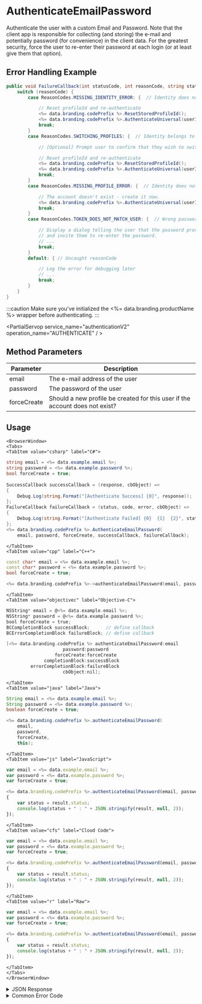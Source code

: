 # AuthenticateEmailPassword

Authenticate the user with a custom Email and Password.  Note that the client app is responsible for collecting (and storing) the e-mail and potentially password (for convenience) in the client data.  For the greatest security, force the user to re-enter their password at each login (or at least give them that option).



## Error Handling Example

```csharp
public void FailureCallback(int statusCode, int reasonCode, string statusMessage, object cbObject) {
    switch (reasonCode) {
        case ReasonCodes.MISSING_IDENTITY_ERROR: {  // Identity does not exist (and client has orphaned profileId)

            // Reset profileId and re-authenticate
            <%= data.branding.codePrefix %>.ResetStoredProfileId();
            <%= data.branding.codePrefix %>.AuthenticateUniversal(userId, password, true);
            break;
        }
        case ReasonCodes.SWITCHING_PROFILES: {  // Identity belongs to a different profile

            // [Optional] Prompt user to confirm that they wish to switch accounts?

            // Reset profileId and re-authenticate
            <%= data.branding.codePrefix %>.ResetStoredProfileId();
            <%= data.branding.codePrefix %>.AuthenticateUniversal(userId, password, forceCreate);
            break;
        }
        case ReasonCodes.MISSING_PROFILE_ERROR: {  // Identity does not exist

            // The account doesn't exist - create it now.
            <%= data.branding.codePrefix %>.AuthenticateUniversal(userId, password, true);
            break;
        }
        case ReasonCodes.TOKEN_DOES_NOT_MATCH_USER: {  // Wrong password

            // Display a dialog telling the user that the password provided was invalid,
            // and invite them to re-enter the password.
            // ...
            break;
        }
        default: { // Uncaught reasonCode

            // Log the error for debugging later
            // ...
            break;
        }
    }
}
```

:::caution
Make sure you've initialized the <%= data.branding.productName %> wrapper before authenticating.
:::

<PartialServop service_name="authenticationV2" operation_name="AUTHENTICATE" / >

## Method Parameters
Parameter | Description
--------- | -----------
email | The e-mail address of the user
password | The password of the user
forceCreate | Should a new profile be created for this user if the account does not exist?

## Usage

```mdx-code-block
<BrowserWindow>
<Tabs>
<TabItem value="csharp" label="C#">
```

```csharp
string email = <%= data.example.email %>;
string password = <%= data.example.password %>;
bool forceCreate = true;
    
SuccessCallback successCallback = (response, cbObject) =>
{
    Debug.Log(string.Format("[Authenticate Success] {0}", response));
};
FailureCallback failureCallback = (status, code, error, cbObject) =>
{
    Debug.Log(string.Format("[Authenticate Failed] {0}  {1}  {2}", status, code, error));
};
<%= data.branding.codePrefix %>.AuthenticateEmailPassword(
    email, password, forceCreate, successCallback, failureCallback);
```

```mdx-code-block
</TabItem>
<TabItem value="cpp" label="C++">
```

```cpp
const char* email = <%= data.example.email %>;
const char* password = <%= data.example.password %>;
bool forceCreate = true;

<%= data.branding.codePrefix %>->authenticateEmailPassword(email, password, forceCreate, this);
```

```mdx-code-block
</TabItem>
<TabItem value="objectivec" label="Objective-C">
```

```objectivec
NSString* email = @<%= data.example.email %>;
NSString* password = @<%= data.example.password %>;
bool forceCreate = true;
BCCompletionBlock successBlock;      // define callback
BCErrorCompletionBlock failureBlock; // define callback

[<%= data.branding.codePrefix %> authenticateEmailPassword:email
                     password:password
                  forceCreate:forceCreate
              completionBlock:successBlock
         errorCompletionBlock:failureBlock
                     cbObject:nil];
```

```mdx-code-block
</TabItem>
<TabItem value="java" label="Java">
```

```java
String email = <%= data.example.email %>;
String password = <%= data.example.password %>;
boolean forceCreate = true;

<%= data.branding.codePrefix %>.authenticateEmailPassword(
    email,
    password,
    forceCreate,
    this);
```

```mdx-code-block
</TabItem>
<TabItem value="js" label="JavaScript">
```

```javascript
var email = <%= data.example.email %>;
var password = <%= data.example.password %>;
var forceCreate = true;

<%= data.branding.codePrefix %>.authenticateEmailPassword(email, password, forceCreate, result =>
{
	var status = result.status;
	console.log(status + " : " + JSON.stringify(result, null, 2));
});
```

```mdx-code-block
</TabItem>
<TabItem value="cfs" label="Cloud Code">
```

```javascript
var email = <%= data.example.email %>;
var password = <%= data.example.password %>;
var forceCreate = true;

<%= data.branding.codePrefix %>.authenticateEmailPassword(email, password, forceCreate, result =>
{
	var status = result.status;
	console.log(status + " : " + JSON.stringify(result, null, 2));
});
```

```mdx-code-block
</TabItem>
<TabItem value="r" label="Raw">
```

```javascript
var email = <%= data.example.email %>;
var password = <%= data.example.password %>;
var forceCreate = true;

<%= data.branding.codePrefix %>.authenticateEmailPassword(email, password, forceCreate, result =>
{
	var status = result.status;
	console.log(status + " : " + JSON.stringify(result, null, 2));
});
```

```mdx-code-block
</TabItem>
</Tabs>
</BrowserWindow>
```

<details>
<summary>JSON Response</summary>

```json
{
    "status": 200,
    "data": {
        "vcPurchased": 0,
        "xpCapped": false,
        "experiencePoints": 230,
        "sent_events": [
        ],
        "playerSessionExpiry": 1200,
        "playerName": "Jimmy",
        "vcClaimed": 0,
        "parentProfileId": null,
        "rewards": {
            "rewardDetails": {},
            "rewards": {},
            "currency": {}
        },
        "loginCount": 23,
        "server_time": 1445545791711,
        "experienceLevel": 0,
        "entities": [
        ],
        "incoming_events": [
        ],
        "currency": {
            "gold": {
                "purchased": 0,
                "balance": 0,
                "consumed": 0,
                "awarded": 0
            }
        },
        "statistics": {
            "deaths": 0,
            "kills": 0
        },
        "abTestingId": 78,
        "id": "47037fc9-ca7b-4f61-a71f-e5a37b0e8a03",
        "sessionId": "bg6qf38p2btl0o825s99385nd1",
        "profileId": "47037fc9-ca7b-4f61-a71f-e5a37b0e8a03",
        "newUser": "false"
    }
}
```
</details>

<details>
<summary>Common Error Code</summary>

### Status Codes
Code | Name | Description
---- | ---- | -----------
40206 | MISSING_IDENTITY_ERROR | The identity does not exist on the server and `forceCreate` was `false` [and a `profileId` was provided - otherwise 40208 would have been returned]. Will also occur when `forceCreate` is `true` and a saved [and unrelated] `profileId` is provided. The error handler should reset the stored profile id (if there is one) and re-authenticate, setting `forceCreate` to `true` to create a new account. **A common cause of this error is deleting the user's account via the Design Portal.**
40207 | SWITCHING_PROFILES | Indicates that the identity credentials are valid, and the saved `profileId` is valid, but the identity is not associated with the `profileId`. This may indicate that the user wants to switch accounts in the app. Often an app will pop-up a dialog confirming that the user wants to switch accounts, and then reset the stored `profileId` and call authenticate again.
40208 | MISSING_PROFILE_ERROR | Returned when the identity cannot be located, no `profileId` is provided, and `forceCreate` is false. The normal response is to call Authenticate again with `forceCreate` set to `true`.
40217 | UNKNOWN_AUTH_ERROR | An unknown error has occurred during authentication.
40307 | TOKEN_DOES_NOT_MATCH_USER | The user credentials don't match (i.e. incorrect password).

</details>


